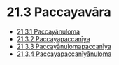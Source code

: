 # 21.3 Paccayavāra

* [21.3.1 Paccayānuloma](21.3/21.3.1.md)
* [21.3.2 Paccayapaccanīya](21.3/21.3.2.md)
* [21.3.3 Paccayānulomapaccanīya](21.3/21.3.3.md)
* [21.3.4 Paccayapaccanīyānuloma](21.3/21.3.4.md)
